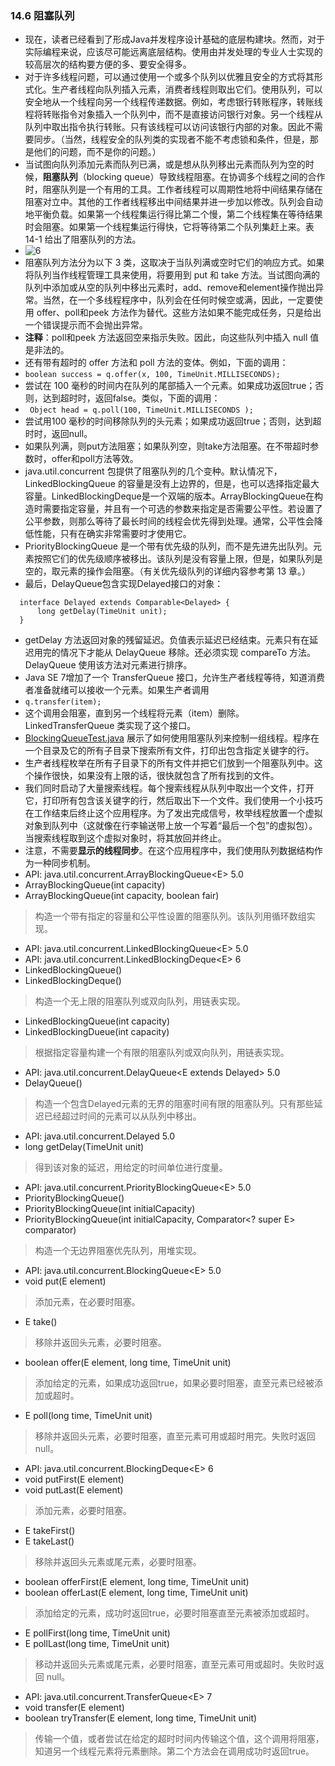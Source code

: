 ### 14.6 阻塞队列
- 现在，读者已经看到了形成Java并发程序设计基础的底层构建块。然而，对于实际编程来说，应该尽可能远离底层结构。使用由并发处理的专业人士实现的较高层次的结构要方便的多、要安全得多。
- 对于许多线程问题，可以通过使用一个或多个队列以优雅且安全的方式将其形式化。生产者线程向队列插入元素，消费者线程则取出它们。使用队列，可以安全地从一个线程向另一个线程传递数据。例如，考虑银行转账程序，转账线程将转账指令对象插入一个队列中，而不是直接访问银行对象。另一个线程从队列中取出指令执行转账。只有该线程可以访问该银行内部的对象。因此不需要同步。（当然，线程安全的队列类的实现者不能不考虑锁和条件，但是，那是他们的问题，而不是你的问题。）
- 当试图向队列添加元素而队列已满，或是想从队列移出元素而队列为空的时候，**阻塞队列**（blocking queue）导致线程阻塞。在协调多个线程之间的合作时，阻塞队列是一个有用的工具。工作者线程可以周期性地将中间结果存储在阻塞对立中。其他的工作者线程移出中间结果并进一步加以修改。队列会自动地平衡负载。如果第一个线程集运行得比第二个慢，第二个线程集在等待结果时会阻塞。如果第一个线程集运行得快，它将等待第二个队列集赶上来。表 14-1 给出了阻塞队列的方法。
- ![6](https://github.com/lu666666/notebooks/blob/master/CoreJavaVolume-I/v1ch14/pic/6.png)
- 阻塞队列方法分为以下 3 类，这取决于当队列满或空时它们的响应方式。如果将队列当作线程管理工具来使用，将要用到 put 和 take 方法。当试图向满的队列中添加或从空的队列中移出元素时，add、remove和element操作抛出异常。当然，在一个多线程程序中，队列会在任何时候空或满，因此，一定要使用 offer、poll和peek 方法作为替代。这些方法如果不能完成任务，只是给出一个错误提示而不会抛出异常。
- **注释**：poll和peek 方法返回空来指示失败。因此，向这些队列中插入 null 值是非法的。
- 还有带有超时的 offer 方法和 poll 方法的变体。例如，下面的调用：
- ` boolean success = q.offer(x, 100, TimeUnit.MILLISECONDS); `
- 尝试在 100 毫秒的时间内在队列的尾部插入一个元素。如果成功返回true；否则，达到超时时，返回false。类似，下面的调用：
- ` Object head = q.poll(100, TimeUnit.MILLISECONDS );`
- 尝试用100 毫秒的时间移除队列的头元素；如果成功返回true；否则，达到超时时，返回null。
- 如果队列满，则put方法阻塞；如果队列空，则take方法阻塞。在不带超时参数时，offer和poll方法等效。
- java.util.concurrent 包提供了阻塞队列的几个变种。默认情况下，LinkedBlockingQueue 的容量是没有上边界的，但是，也可以选择指定最大容量。LinkedBlockingDeque是一个双端的版本。ArrayBlockingQueue在构造时需要指定容量，并且有一个可选的参数来指定是否需要公平性。若设置了公平参数，则那么等待了最长时间的线程会优先得到处理。通常，公平性会降低性能，只有在确实非常需要时才使用它。
- PriorityBlockingQueue 是一个带有优先级的队列，而不是先进先出队列。元素按照它们的优先级顺序被移出。该队列是没有容量上限，但是，如果队列是空的，取元素的操作会阻塞。（有关优先级队列的详细内容参考第 13 章。）
- 最后，DelayQueue包含实现Delayed接口的对象：
```
  interface Delayed extends Comparable<Delayed> {
      long getDelay(TimeUnit unit);
  }
```
- getDelay 方法返回对象的残留延迟。负值表示延迟已经结束。元素只有在延迟用完的情况下才能从 DelayQueue 移除。还必须实现 compareTo 方法。DelayQueue 使用该方法对元素进行排序。
- Java SE 7增加了一个 TransferQueue 接口，允许生产者线程等待，知道消费者准备就绪可以接收一个元素。如果生产者调用
- ` q.transfer(item); `
- 这个调用会阻塞，直到另一个线程将元素（item）删除。LinkedTransferQueue 类实现了这个接口。
- [BlockingQueueTest.java](https://github.com/lu666666/notebooks/blob/master/CoreJavaVolume-I/v1ch14/blockingQueue/BlockingQueueTest.java) 展示了如何使用阻塞队列来控制一组线程。程序在一个目录及它的所有子目录下搜索所有文件，打印出包含指定关键字的行。
- 生产者线程枚举在所有子目录下的所有文件并把它们放到一个阻塞队列中。这个操作很快，如果没有上限的话，很快就包含了所有找到的文件。
- 我们同时启动了大量搜索线程。每个搜索线程从队列中取出一个文件，打开它，打印所有包含该关键字的行，然后取出下一个文件。我们使用一个小技巧在工作结束后终止这个应用程序。为了发出完成信号，枚举线程放置一个虚拟对象到队列中（这就像在行李输送带上放一个写着“最后一个包”的虚拟包）。当搜索线程取到这个虚拟对象时，将其放回并终止。
- 注意，不需要**显示的线程同步**。在这个应用程序中，我们使用队列数据结构作为一种同步机制。
- API: java.util.concurrent.ArrayBlockingQueue\<E\> 5.0
- ArrayBlockingQueue(int capacity)
- ArrayBlockingQueue(int capacity, boolean fair)
> 构造一个带有指定的容量和公平性设置的阻塞队列。该队列用循环数组实现。
- API: java.util.concurrent.LinkedBlockingQueue\<E\>  5.0
- API: java.util.concurrent.LinkedBlockingDeque\<E\>  6
- LinkedBlockingQueue()
- LinkedBlockingDeque()
> 构造一个无上限的阻塞队列或双向队列，用链表实现。
- LinkedBlockingQueue(int capacity)
- LinkedBlockingDueue(int capacity)
> 根据指定容量构建一个有限的阻塞队列或双向队列，用链表实现。
- API: java.util.concurrent.DelayQueue\<E extends Delayed\> 5.0
- DelayQueue()
> 构造一个包含Delayed元素的无界的阻塞时间有限的阻塞队列。只有那些延迟已经超过时间的元素可以从队列中移出。
- API: java.util.concurrent.Delayed 5.0
- long getDelay(TimeUnit unit)
> 得到该对象的延迟，用给定的时间单位进行度量。
- API: java.util.concurrent.PriorityBlockingQueue\<E\> 5.0
- PriorityBlockingQueue()
- PriorityBlockingQueue(int initialCapacity)
- PriorityBlockingQueue(int initialCapacity, Comparator\<? super E\> comparator)
> 构造一个无边界阻塞优先队列，用堆实现。
- API: java.util.concurrent.BlockingQueue\<E\> 5.0
- void put(E element)
> 添加元素，在必要时阻塞。
- E take()
> 移除并返回头元素，必要时阻塞。
- boolean offer(E element, long time, TimeUnit unit)
> 添加给定的元素，如果成功返回true，如果必要时阻塞，直至元素已经被添加或超时。
- E poll(long time, TimeUnit unit)
> 移除并返回头元素，必要时阻塞，直至元素可用或超时用完。失败时返回null。
- API: java.util.concurrent.BlockingDeque\<E\>  6
- void putFirst(E element)
- void putLast(E element)
> 添加元素，必要时阻塞。
- E takeFirst()
- E takeLast()
> 移除并返回头元素或尾元素，必要时阻塞。
- boolean offerFirst(E element, long time, TimeUnit unit)
- boolean offerLast(E element, long time, TimeUnit unit)
> 添加给定的元素，成功时返回true，必要时阻塞直至元素被添加或超时。
- E pollFirst(long time, TimeUnit unit)
- E pollLast(long time, TimeUnit unit)
> 移动并返回头元素或尾元素，必要时阻塞，直至元素可用或超时。失败时返回 null。
- API: java.util.concurrent.TransferQueue\<E\>  7
- void transfer(E element)
- boolean tryTransfer(E element, long time, TimeUnit unit)
> 传输一个值，或者尝试在给定的超时时间内传输这个值，这个调用将阻塞，知道另一个线程元素将元素删除。第二个方法会在调用成功时返回true。





